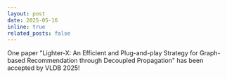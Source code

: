 ```yaml
---
layout: post
date: 2025-05-16
inline: true
related_posts: false
---
```


One paper "Lighter-X: An Efficient and Plug-and-play Strategy for Graph-based Recommendation through Decoupled Propagation" has been accepted by VLDB 2025!
